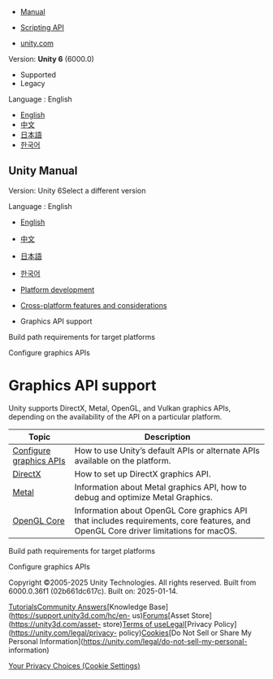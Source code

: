 [](https://docs.unity3d.com)

  * [Manual](../Manual/index.html)
  * [Scripting API](../ScriptReference/index.html)

  * [unity.com](https://unity.com/)

Version: **Unity 6** (6000.0)

  * Supported
  * Legacy

Language : English

  * [English](/Manual/GraphicsAPIs.html)
  * [中文](/cn/current/Manual/GraphicsAPIs.html)
  * [日本語](/ja/current/Manual/GraphicsAPIs.html)
  * [한국어](/kr/current/Manual/GraphicsAPIs.html)

[](https://docs.unity3d.com)

## Unity Manual

Version: Unity 6Select a different version

Language : English

  * [English](/Manual/GraphicsAPIs.html)
  * [中文](/cn/current/Manual/GraphicsAPIs.html)
  * [日本語](/ja/current/Manual/GraphicsAPIs.html)
  * [한국어](/kr/current/Manual/GraphicsAPIs.html)

  * [Platform development ](PlatformSpecific.html)
  * [Cross-platform features and considerations](cross-platform-features.html)
  * Graphics API support

[](build-path-requirements.html)

Build path requirements for target platforms

[](configure-graphicsAPIs.html)

Configure graphics APIs

# Graphics API support

Unity supports DirectX, Metal, OpenGL, and Vulkan graphics APIs, depending on
the availability of the API on a particular platform.

**Topic** | **Description**  
---|---  
[Configure graphics APIs](configure-graphicsAPIs.html) | How to use Unity’s default APIs or alternate APIs available on the platform.  
[DirectX](UsingDX11GL3Features.html) | How to set up DirectX graphics API.  
[Metal](Metal.html) | Information about Metal graphics API, how to debug and optimize Metal Graphics.  
[OpenGL Core](OpenGLCoreDetails.html) | Information about OpenGL Core graphics API that includes requirements, core features, and OpenGL Core driver limitations for macOS.  
  
[](build-path-requirements.html)

Build path requirements for target platforms

[](configure-graphicsAPIs.html)

Configure graphics APIs

Copyright ©2005-2025 Unity Technologies. All rights reserved. Built from
6000.0.36f1 (02b661dc617c). Built on: 2025-01-14.

[Tutorials](https://learn.unity.com/)[Community
Answers](https://answers.unity3d.com)[Knowledge
Base](https://support.unity3d.com/hc/en-
us)[Forums](https://forum.unity3d.com)[Asset Store](https://unity3d.com/asset-
store)[Terms of
use](https://docs.unity3d.com/Manual/TermsOfUse.html)[Legal](https://unity.com/legal)[Privacy
Policy](https://unity.com/legal/privacy-
policy)[Cookies](https://unity.com/legal/cookie-policy)[Do Not Sell or Share
My Personal Information](https://unity.com/legal/do-not-sell-my-personal-
information)

[Your Privacy Choices (Cookie Settings)](javascript:void\(0\);)

